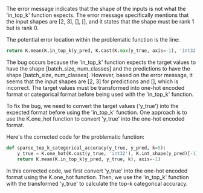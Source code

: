 The error message indicates that the shape of the inputs is not what the 'in_top_k' function expects. The error message specifically mentions that the input shapes are [2, 3], [], [], and it states that the shape must be rank 1 but is rank 0.

The potential error location within the problematic function is the line:
```python
return K.mean(K.in_top_k(y_pred, K.cast(K.max(y_true, axis=-1), 'int32'), k), axis=-1)
```

The bug occurs because the 'in_top_k' function expects the target values to have the shape [batch_size, num_classes] and the predictions to have the shape [batch_size, num_classes]. However, based on the error message, it seems that the input shapes are [2, 3] for predictions and [], which is incorrect. The target values must be transformed into one-hot encoded format or categorical format before being used with the 'in_top_k' function.

To fix the bug, we need to convert the target values ('y_true') into the expected format before using the 'in_top_k' function. One approach is to use the K.one_hot function to convert 'y_true' into the one-hot encoded format.

Here's the corrected code for the problematic function:

```python
def sparse_top_k_categorical_accuracy(y_true, y_pred, k=5):
    y_true = K.one_hot(K.cast(y_true, 'int32'), K.int_shape(y_pred)[-1])
    return K.mean(K.in_top_k(y_pred, y_true, k), axis=-1)
```

In this corrected code, we first convert 'y_true' into the one-hot encoded format using the K.one_hot function. Then, we use the 'in_top_k' function with the transformed 'y_true' to calculate the top-k categorical accuracy.